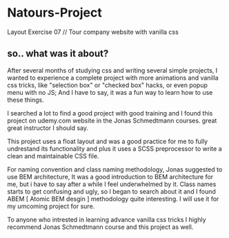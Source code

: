 # Natours-Project
Layout Exercise 07 // Tour company website with vanilla css

## so.. what was it about?
After several months of studying css and writing several simple projects, I wanted to experience a complete project with more animations and vanilla css tricks, like "selection box" or "checked box" hacks, or even popup menu with no JS; And I have to say, it was a fun way to learn how to use these things. 

I searched a lot to find a good project with good training and I found this project on udemy.com website in the Jonas Schmedtmann courses. great great instructor I should say.

This project uses a float layout and was a good practice for me to fully undrestand its functionality and plus it uses a SCSS preprocessor to write a clean and maintainable CSS file.

For naming convention and class naming methodology, Jonas suggested to use BEM architecture, It was a good introduction to BEM architecture for me, but i have to say after a while I feel underwhelmed by it. Class names starts to get confusing and ugly, so I began to search about it and I found ABEM [ Atomic BEM desgin ] methodology quite interesting. I will use it for my umcoming project for sure.

To anyone who intrested in learning advance vanilla css tricks I highly recommend Jonas Schmedtmann course and this project as well.









